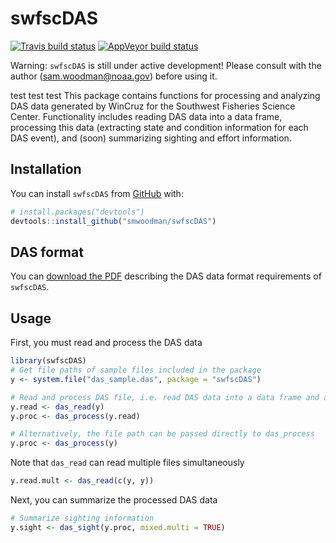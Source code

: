 
<!-- README.md is generated from README.Rmd. Please edit that file -->

# swfscDAS

<!-- badges: start -->

[![Travis build
status](https://travis-ci.org/smwoodman/swfscDAS.svg?branch=master)](https://travis-ci.org/smwoodman/swfscDAS)
[![AppVeyor build
status](https://ci.appveyor.com/api/projects/status/github/smwoodman/swfscDAS?branch=master&svg=true)](https://ci.appveyor.com/project/smwoodman/swfscDAS)
<!-- badges: end -->

Warning: `swfscDAS` is still under active development\! Please consult
with the author (<sam.woodman@noaa.gov>) before using it.

test test test This package contains functions for processing and
analyzing DAS data generated by WinCruz for the Southwest Fisheries
Science Center. Functionality includes reading DAS data into a data
frame, processing this data (extracting state and condition information
for each DAS event), and (soon) summarizing sighting and effort
information.

## Installation

You can install `swfscDAS` from [GitHub](https://github.com) with:

``` r
# install.packages("devtools")
devtools::install_github("smwoodman/swfscDAS")
```

## DAS format

You can [download the
PDF](https://github.com/smwoodman/swfscDAS/blob/master/inst/DAS_Format.pdf)
describing the DAS data format requirements of `swfscDAS`.

## Usage

First, you must read and process the DAS data

``` r
library(swfscDAS)
# Get file paths of sample files included in the package
y <- system.file("das_sample.das", package = "swfscDAS")

# Read and process DAS file, i.e. read DAS data into a data frame and add info columns
y.read <- das_read(y)
y.proc <- das_process(y.read)

# Alternatively, the file path can be passed directly to das_process
y.proc <- das_process(y)
```

Note that `das_read` can read multiple files simultaneously

``` r
y.read.mult <- das_read(c(y, y))
```

Next, you can summarize the processed DAS data

``` r
# Summarize sighting information
y.sight <- das_sight(y.proc, mixed.multi = TRUE)
```

